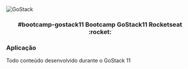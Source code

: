 <img alt="GoStack" src="https://storage.googleapis.com/golden-wind/bootcamp-gostack/header-desafios.png" />
<h3 align="center">
  #bootcamp-gostack11
  Bootcamp GoStack11 Rocketseat :rocket: 
</h3>

### Aplicação
Todo conteúdo desenvolvido durante o GoStack 11

